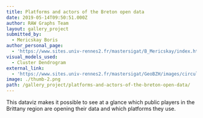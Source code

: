 ```yaml
---
title: Platforms and actors of the Breton open data
date: 2019-05-14T09:50:51.000Z
author: RAW Graphs Team
layout: gallery_project
submitted_by:
  - Mericskay Boris
author_personal_page:
  - 'https://www.sites.univ-rennes2.fr/mastersigat/B_Mericskay/index.html'
visual_models_used:
  - Cluster Dendrogram
external_link:
  - 'https://www.sites.univ-rennes2.fr/mastersigat/GeoBZH/images/circular.png'
image: ./thumb-2.png
path: /gallery_project/platforms-and-actors-of-the-breton-open-data/
---
```

This dataviz makes it possible to see at a glance which public players in the Brittany region are opening their data and which platforms they use.
